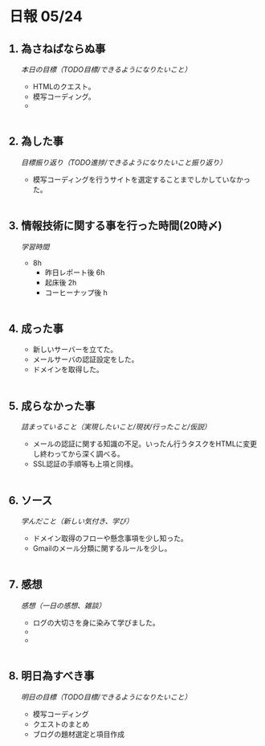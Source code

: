 # 日報 05/24


<ol>

## <li>為さねばならぬ事</li>

*本日の目標（TODO目標/できるようになりたいこと）*

  - HTMLのクエスト。
  - 模写コーディング。
  - 

<br>

## <li>為した事</li>

*目標振り返り（TODO進捗/できるようになりたいこと振り返り）*

  - 模写コーディングを行うサイトを選定することまでしかしていなかった。

<br>


## <li>情報技術に関する事を行った時間(20時〆)</li>

*学習時間*

  - 8h
    - 昨日レポート後 6h
    - 起床後 2h
    - コーヒーナップ後 h

<br>


## <li>成った事</li>

  - 新しいサーバーを立てた。
  - メールサーバの認証設定をした。
  - ドメインを取得した。

<br>


## <li>成らなかった事</li>

*詰まっていること（実現したいこと/現状/行ったこと/仮説）*

  - メールの認証に関する知識の不足。いったん行うタスクをHTMLに変更し終わってから深く調べる。
  - SSL認証の手順等も上項と同様。

<br>


## <li>ソース</li>

*学んだこと（新しい気付き、学び）*

  - ドメイン取得のフローや懸念事項を少し知った。
  - Gmailのメール分類に関するルールを少し。

<br>


## <li>感想</li>

*感想（一日の感想、雑談）*

  - ログの大切さを身に染みて学びました。
  - 
  - 

<!--

  本日(5/23)、全体もくもく会(旧シャッフルアプレン)にて、SNSアカウントの話をしていた時、「みんなは成田さんみたいに暇じゃないんですよ」とはっきりチームメンバーに言われました。
  1対1での相談にも応じ率先してかかわる事をし、良好な人間関係の構築に努力してきましたが、関係が良好であるという事実は無いと解釈します。
  このことから、今後問題が深刻化し円滑な進行に支障をきたす恐れがある為、やむを得なく本人との交流を最小限にします。
  
  -->


<br>


## <li>明日為すべき事</li>

*明日の目標（TODO目標/できるようになりたいこと）*

  - 模写コーディング
  - クエストのまとめ
  - ブログの題材選定と項目作成

<!-- end -->

<br>

</ol>


